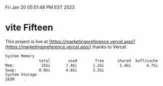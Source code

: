 Fri Jan 20 05:51:48 PM EST 2023

# vite Fifteen


This project is live at [https://marketingpreference.vercel.app/](https://marketingpreference.vercel.app/) thanks to Vercel.

```bash
System Memory
               total        used        free      shared  buff/cache   available
Mem:            15Gi       7.4Gi       1.2Gi       1.4Gi       6.7Gi       6.2Gi
Swap:          8.0Gi       4.8Gi       3.2Gi
System Storage
283M	.
```
```bash

